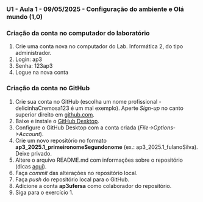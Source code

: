 ### U1 - Aula 1 - 09/05/2025 - Configuração do ambiente e Olá mundo (1,0)

### Criação da conta no computador do laboratório

1. Crie uma conta nova no computador do Lab. Informática 2, do tipo administrador.
2. Login: ap3
3. Senha: 123ap3
4. Logue na nova conta

### Criação da conta no GitHub

1. Crie sua conta no GitHub (escolha um nome profissional - delicinhaCremosa123 é um mal exemplo). Aperte _Sign-up_ no canto superior direito em [github.com](https://www.github.com/).
2. Baixe e instale o [GitHub Desktop](https://desktop.github.com).
3. Configure o GitHub Desktop com a conta criada (_File->Options->Account_).
4. Crie um novo repositório no formato **ap3_2025.1_primeironomeSegundonome** (ex.: ap3_2025.1_fulanoSilva). Deixe privado.
5. Altere o arquivo README.md com informações sobre o repositório (dicas [aqui](https://gist.github.com/lohhans/f8da0b147550df3f96914d3797e9fb89)).
6. Faça _commit_ das alterações no repositório local.
7. Faça _push_ do repositório local para o GitHub.
8. Adicione a conta **ap3ufersa** como colaborador do repositório.
9. Siga para o exercício 1.